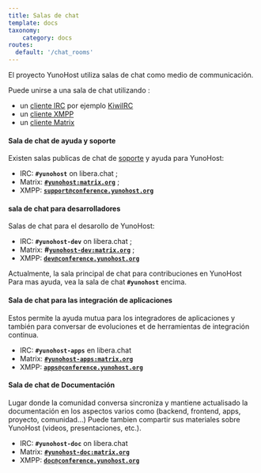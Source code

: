 ```yaml
---
title: Salas de chat
template: docs
taxonomy:
    category: docs
routes:
  default: '/chat_rooms'
---
```


El proyecto YunoHost utiliza salas de chat como medio de communicación.

Puede unirse a una sala de chat utilizando :

- un [cliente IRC](https://es.wikipedia.org/wiki/Anexo:Clientes_IRC) por ejemplo [KiwiIRC](https://web.libera.chat/#yunohost)
- un [cliente XMPP](https://es.wikipedia.org/wiki/Anexo:Comparaci%C3%B3n_de_clientes_de_mensajer%C3%ADa_instant%C3%A1nea)
- un [cliente Matrix](https://matrix.org/docs/guides/faq.html#what-clients-are-available%3F)

#### Sala de chat de ayuda y soporte

Existen salas publicas de chat de [soporte](/help) y ayuda para YunoHost:

- IRC: **`#yunohost`** on libera.chat ;
- Matrix: **[`#yunohost:matrix.org`](https://matrix.to/#/#yunohost:matrix.org)** ;
- XMPP: **[`support@conference.yunohost.org`](xmpp:support@conference.yunohost.org?join)**

#### sala de chat para desarrolladores

Salas de chat para el desarollo de YunoHost:

- IRC: **`#yunohost-dev`** on libera.chat ;
- Matrix: **#[`yunohost-dev:matrix.org`](https://matrix.to/#/#yunohost-dev:libera.chat)** ;
- XMPP: **[`dev@conference.yunohost.org`](xmpp:dev@conference.yunohost.org?join)**

Actualmente, la sala principal de chat para contribuciones en YunoHost
Para mas ayuda, vea la sala de chat **`#yunohost`** encima.

#### Sala de chat para las integración de aplicaciones

Estos permite la ayuda mutua para los integradores de aplicaciones y también para conversar de evoluciones et de herramientas de integración continua.

- IRC: **`#yunohost-apps`** en libera.chat
- Matrix: **[`#yunohost-apps:matrix.org`](https://matrix.to/#/#yunohost-apps:matrix.org)**
- XMPP: **[`apps@conference.yunohost.org`](xmpp:apps@conference.yunohost.org?join)**

#### Sala de chat de Documentación

Lugar donde la comunidad conversa sincroniza y mantiene actualisado la documentación en los aspectos varios como (backend, frontend, apps, proyecto, comunidad...)
Puede tambien compartir sus materiales sobre YunoHost (videos, presentaciones, etc.).

- IRC: **`#yunohost-doc`** on libera.chat
- Matrix: **[`#yunohost-doc:matrix.org`](https://matrix.to/#/#yunohost-doc:matrix.org)**
- XMPP: **[`doc@conference.yunohost.org`](xmpp:doc@conference.yunohost.org?join)**
